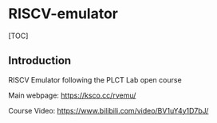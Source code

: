 # RISCV-emulator

[TOC]

## Introduction

RISCV Emulator following the PLCT Lab open course

Main webpage: <https://ksco.cc/rvemu/>

Course Video: <https://www.bilibili.com/video/BV1uY4y1D7bJ/>
